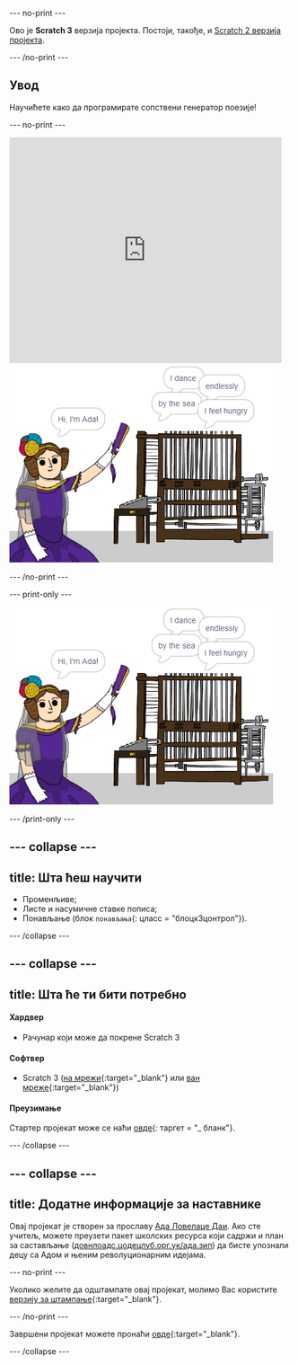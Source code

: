 \--- no-print \---

Ово је **Scratch 3** верзија пројекта. Постоји, такође, и [Scratch 2 верзија пројекта](https://projects.raspberrypi.org/en/projects/poetry-generator-scratch2).

\--- /no-print \---

## Увод

Научићете како да програмирате сопствени генератор поезије!

\--- no-print \---

<div class="scratch-preview">
  <iframe allowtransparency="true" width="485" height="402" src="https://scratch.mit.edu/projects/embed/77844926/?autostart=false" frameborder="0" scrolling="no"></iframe>
  <img src="images/poetry-final.png">
</div>

\--- /no-print \---

\--- print-only \---

![снимак екрана игре](images/poetry-final.png)

\--- /print-only \---

## \--- collapse \---

## title: Шта ћеш научити

+ Променљиве;
+ Листе и насумичне ставке пописа;
+ Понављање (блок `понављања`{: цласс = "блоцк3цонтрол"}).

\--- /collapse \---

## \--- collapse \---

## title: Шта ће ти бити потребно

#### Хардвер

+ Рачунар који може да покрене Scratch 3

#### Софтвер

+ Scratch 3 ([на мрежи](http://rpf.io/scratchon){:target="_blank"} или [ван мреже](http://rpf.io/scratchoff){:target="_blank"})

#### Преузимање

Стартер пројекат може се наћи [овде](http://rpf.io/p/en/poetry-generator-go){: таргет = "_ бланк"}.

\--- /collapse \---

## \--- collapse \---

## title: Додатне информације за наставнике

Овај пројекат је створен за прославу [Ада Ловелаце Даи](https://findingada.com). Ако сте учитељ, можете преузети пакет школских ресурса који садржи и план за састављање ([довнлоадс.цодецлуб.орг.ук/ада.зип](http://downloads.codeclub.org.uk/ada.zip)) да бисте упознали децу са Адом и њеним револуционарним идејама.

\--- no-print \---

Уколико желите да одштампате овај пројекат, молимо Вас користите [верзију за штампање](https://projects.raspberrypi.org/en/projects/poetry-generator/print){:target="_blank"}.

\--- /no-print \---

Завршени пројекат можете пронаћи [овде](http://rpf.io/p/en/poetry-generator-get){:target="_blank"}.

\--- /collapse \---